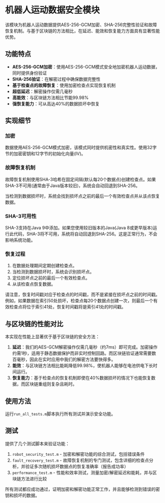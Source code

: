 # 机器人运动数据安全模块

该模块为机器人运动数据提供AES-256-GCM加密、SHA-256完整性验证和故障恢复机制。与基于区块链的方法相比，在延迟、能效和恢复能力方面具有显著性能优势。

## 功能特点

- **AES-256-GCM加密**：使用AES-256-GCM模式安全地加密机器人运动数据，同时提供身份验证
- **SHA-256验证**：在解密过程中确保数据完整性
- **基于检查点的故障恢复**：使用加密检查点实现恢复机制
- **超低延迟**：解密操作仅需几毫秒
- **高能效**：与区块链方法相比节能99.98%
- **强恢复能力**：可从高达40%的数据损坏中恢复

## 实现细节

### 加密
数据使用AES-256-GCM模式加密，该模式同时提供机密性和真实性。使用32字节的加密密钥和12字节的初始化向量(IV)。

### 故障恢复机制
故障恢复机制使用SHA-3哈希在固定间隔(默认每20个数据点)创建检查点。如果SHA-3不可用(通常由于Java版本较旧)，系统会自动回退到SHA-256。

当检测到数据损坏时，系统会找到损坏点之前的最后一个有效检查点并从该点恢复数据。

### SHA-3可用性
SHA-3支持在Java 9中添加。如果您使用较旧版本的Java(Java 8或更早版本)运行此代码，SHA-3将不可用，系统将自动回退到SHA-256。这是正常行为，不会影响系统功能。

### 恢复过程
1. 在数据处理期间定期创建检查点。
2. 当检测到数据损坏时，系统会识别损坏点。
3. 定位损坏点之前的最后一个有效检查点。
4. 从该检查点恢复数据。

请注意，恢复时间戳对应于检查点的时间戳，而不是紧接在损坏点之前的时间戳。例如，如果数据在索引50处损坏，检查点每20个数据点创建一次，则最后一个有效检查点将位于索引41处，恢复时间戳将是索引41处的时间戳。

## 与区块链的性能对比

本实现在性能上显著优于基于区块链的安全方法：

1. **延迟**：我们的AES-GCM解密操作仅需几毫秒（约7ms）即可完成。加密操作约需1秒，适用于静态数据保护而非实时控制回路。而区块链验证通常需要数百毫秒，因此在实时应用中我们的解密方法要快得多。
2. **能效**：与区块链方法相比能耗降低99.98%，使机器人能够在电池供电下长时间运行。
3. **恢复能力**：基于检查点的恢复机制即使在40%数据损坏的情况下也能恢复数据，而区块链重组则复杂且耗时。

## 使用方法
运行`run_all_tests.m`脚本执行所有测试并演示安全功能。

## 测试
提供了几个测试脚本来验证功能：

1. `robot_security_test.m` - 加密和解密功能的综合测试，包括错误条件
2. `fault_recovery_test.m` - 故障恢复机制的专门测试，包含详细的检查点分析，并验证多次随机损坏数据点的恢复准确率（报告成功率）
3. `performance_test.m` - 性能和效率测试，测量加密/解密延迟和能耗，并与区块链方法进行比较

所有测试都应成功通过，证明加密和解密功能正常工作，并且能够检测到错误的密钥和损坏的数据。
